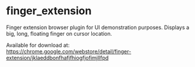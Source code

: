 # finger_extension
Finger extension browser plugin for UI demonstration purposes.
Displays a big, long, floating finger on cursor location.

Available for download at:
https://chrome.google.com/webstore/detail/finger-extension/jklaeddbonfhafjfhiogfjofimjllfpd
